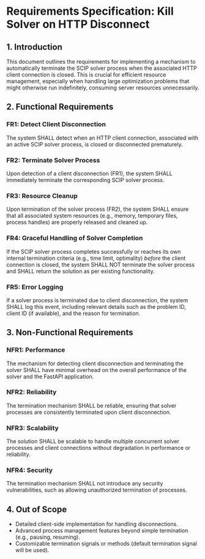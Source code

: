 # Requirements Specification: Kill Solver on HTTP Disconnect

## 1. Introduction
This document outlines the requirements for implementing a mechanism to automatically terminate the SCIP solver process when the associated HTTP client connection is closed. This is crucial for efficient resource management, especially when handling large optimization problems that might otherwise run indefinitely, consuming server resources unnecessarily.

## 2. Functional Requirements

### FR1: Detect Client Disconnection
The system SHALL detect when an HTTP client connection, associated with an active SCIP solver process, is closed or disconnected prematurely.

### FR2: Terminate Solver Process
Upon detection of a client disconnection (FR1), the system SHALL immediately terminate the corresponding SCIP solver process.

### FR3: Resource Cleanup
Upon termination of the solver process (FR2), the system SHALL ensure that all associated system resources (e.g., memory, temporary files, process handles) are properly released and cleaned up.

### FR4: Graceful Handling of Solver Completion
If the SCIP solver process completes successfully or reaches its own internal termination criteria (e.g., time limit, optimality) *before* the client connection is closed, the system SHALL NOT terminate the solver process and SHALL return the solution as per existing functionality.

### FR5: Error Logging
If a solver process is terminated due to client disconnection, the system SHALL log this event, including relevant details such as the problem ID, client ID (if available), and the reason for termination.

## 3. Non-Functional Requirements

### NFR1: Performance
The mechanism for detecting client disconnection and terminating the solver SHALL have minimal overhead on the overall performance of the solver and the FastAPI application.

### NFR2: Reliability
The termination mechanism SHALL be reliable, ensuring that solver processes are consistently terminated upon client disconnection.

### NFR3: Scalability
The solution SHALL be scalable to handle multiple concurrent solver processes and client connections without degradation in performance or reliability.

### NFR4: Security
The termination mechanism SHALL not introduce any security vulnerabilities, such as allowing unauthorized termination of processes.

## 4. Out of Scope
*   Detailed client-side implementation for handling disconnections.
*   Advanced process management features beyond simple termination (e.g., pausing, resuming).
*   Customizable termination signals or methods (default termination signal will be used).
